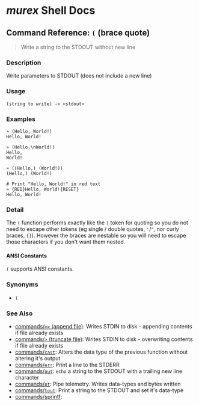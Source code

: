 # _murex_ Shell Docs

## Command Reference: `(` (brace quote)

> Write a string to the STDOUT without new line

### Description

Write parameters to STDOUT (does not include a new line)

### Usage

    (string to write) -> <stdout>

### Examples

    » (Hello, World!)
    Hello, World!
    
    » (Hello,\nWorld!)
    Hello,
    World!
    
    » ((Hello,) (World!))
    (Hello,) (World!)
    
    # Print "Hello, World!" in red text
    » {RED}Hello, World!{RESET}
    Hello, World!

### Detail

The `(` function performs exactly like the `(` token for quoting so you do not
need to escape other tokens (eg single / double quotes, `'`/`"`, nor curly
braces, `{}`). However the braces are nestable so you will need to escape those
characters if you don't want them nested.

#### ANSI Constants

`(` supports ANSI constants.

### Synonyms

* `(`


### See Also

* [commands/`>>` (append file)](../commands/greater-than-greater-than.md):
  Writes STDIN to disk - appending contents if file already exists
* [commands/`>` (truncate file)](../commands/greater-than.md):
  Writes STDIN to disk - overwriting contents if file already exists
* [commands/`cast`](../commands/cast.md):
  Alters the data type of the previous function without altering it's output
* [commands/`err`](../commands/err.md):
  Print a line to the STDERR
* [commands/`out`](../commands/out.md):
  `echo` a string to the STDOUT with a trailing new line character
* [commands/`pt`](../commands/pt.md):
  Pipe telemetry. Writes data-types and bytes written
* [commands/`tout`](../commands/tout.md):
  Print a string to the STDOUT and set it's data-type
* [commands/sprintf](../commands/sprintf.md):
  